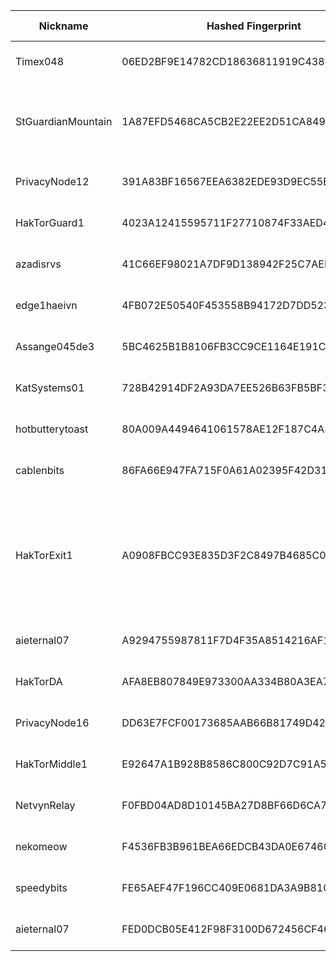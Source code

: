 | Nickname |  Hashed Fingerprint	| Or Addresses | Contact | Running | Flags | Last Seen | First Seen | Last Restarted | Advertised Bandwidth | Platform | Version | Version Status | Recommended Version | Verified hostnames | Exit policy |
|---|---|---|---|---|---|---|---|---|---|---|---|---|---|---|---|
|Timex048 | 06ED2BF9E14782CD18636811919C43885DC08E73 | ["69.173.187.109:9001"] | myemail@example.com | true | Running, Valid | 2025-10-29 09:00:00 | 2025-10-29 07:00:00 | 2025-10-29 02:35:26 | 0 | Tor 0.4.8.18 on Linux | 0.4.8.18 | recommended | true | N/A | ["reject *:*"]|
|StGuardianMountain | 1A87EFD5468CA5CB2E22EE2D51CA849AEEAFA714 | ["49.158.238.41:443"] | p4ccpxnwue3u@gmail.com | true | Running, V2Dir, Valid | 2025-10-29 09:00:00 | 2025-10-29 04:00:00 | 2025-10-29 03:27:54 | 0 | Tor 0.4.9.3-alpha on Windows 8 [or later] | 0.4.9.3-alpha | recommended | true | N/A | ["reject *:*"]|
|PrivacyNode12 | 391A83BF16567EEA6382EDE93D9EC55B01A9BE17 | ["5.181.181.56:9001"] | privacy-node@example.com | true | Running, V2Dir, Valid | 2025-10-29 09:00:00 | 2025-10-29 04:00:00 | 2025-10-29 03:35:11 | 0 | Tor 0.4.8.19 on Linux | 0.4.8.19 | recommended | true | N/A | ["reject *:*"]|
|HakTorGuard1 | 4023A12415595711F27710874F33AED403B2E482 | ["157.180.83.21:9001","[2a01:4f9:c013:ce34::1]:9001"] | admin@haktor.network | true | Running, Valid | 2025-10-29 09:00:00 | 2025-10-29 09:00:00 | 2025-10-29 08:01:14 | 0 | Tor 0.4.8.13 on Linux | 0.4.8.13 | recommended | true | ["static.21.83.180.157.clients.your-server.de"] | ["reject *:*"]|
|azadisrvs | 41C66EF98021A7DF9D138942F25C7AEB438AB744 | ["116.202.217.146:9001","[2a01:4f8:241:51af::2]:9001"] | diyarciftciatprotonmaildotcom | true | Running, V2Dir, Valid | 2025-10-29 09:00:00 | 2025-10-29 00:00:00 | 2025-10-28 23:41:51 | 0 | Tor 0.4.8.19 on Linux | 0.4.8.19 | recommended | true | ["static.146.217.202.116.clients.your-server.de"] | ["reject *:*"]|
|edge1haeivn | 4FB072E50540F453558B94172D7DD523E1B7374C | ["45.90.162.253:443","[2a0c:8881:5:3b::1]:443"] | tor@haeiven.fr | true | Running, V2Dir, Valid | 2025-10-29 09:00:00 | 2025-10-29 00:00:00 | 2025-10-28 22:58:47 | 0 | Tor 0.4.8.19 on Linux | 0.4.8.19 | recommended | true | ["edge1.haeiven.fr"] | ["reject *:*"]|
|Assange045de3 | 5BC4625B1B8106FB3CC9CE1164E191CB675DF30C | ["62.141.35.212:9301","[2001:4ba0:ffa4:2cf::f5a4:9301]:9301"] | BMTY90VKYRQPUJZOTH[@]Safe-mail.net | false | Running, V2Dir, Valid | 2025-10-29 07:00:00 | 2025-10-29 07:00:00 | 2025-10-29 06:40:46 | 0 | Tor 0.4.8.19 on Linux | 0.4.8.19 | recommended | true | ["ve901.venus.dedi.server-hosting.expert"] | ["reject *:*"]|
|KatSystems01 | 728B42914DF2A93DA7EE526B63FB5BF373A38B69 | ["158.69.196.31:443","[2607:5300:205:200::7894]:443"] | KatSystems Administrator <tor-admin AT kat DOT systems> | true | Running, V2Dir, Valid | 2025-10-29 09:00:00 | 2025-10-29 01:00:00 | 2025-10-29 00:06:46 | 0 | Tor 0.4.8.19 on Linux | 0.4.8.19 | recommended | true | ["vps-b43e0d3e.vps.ovh.ca"] | ["reject *:*"]|
|hotbutterytoast | 80A009A4494641061578AE12F187C4A8440570A2 | ["136.60.214.166:9001"] | hotbutterytoast123@gmail.com | true | Running, V2Dir, Valid | 2025-10-29 09:00:00 | 2025-10-29 00:00:00 | 2025-10-28 23:28:03 | 0 | Tor 0.4.8.19 on Linux | 0.4.8.19 | recommended | true | N/A | ["reject *:*"]|
|cablenbits | 86FA66E947FA715F0A61A02395F42D3185753A46 | ["174.94.89.251:9001"] | N/A | true | Running, V2Dir, Valid | 2025-10-29 09:00:00 | 2025-10-29 05:00:00 | 2025-10-29 04:06:38 | 0 | Tor 0.4.8.10 on Linux | 0.4.8.10 | recommended | true | N/A | ["reject *:*"]|
|HakTorExit1 | A0908FBCC93E835D3F2C8497B4685C09F3411FC1 | ["157.180.46.73:9001","[2a01:4f9:c012:3776::1]:9001"] | admin@haktor.network | true | Exit, Running, Valid | 2025-10-29 09:00:00 | 2025-10-29 09:00:00 | 2025-10-29 08:01:38 | 0 | Tor 0.4.8.13 on Linux | 0.4.8.13 | recommended | true | ["static.73.46.180.157.clients.your-server.de"] | ["reject 0.0.0.0/8:*","reject 169.254.0.0/16:*","reject 127.0.0.0/8:*","reject 192.168.0.0/16:*","reject 10.0.0.0/8:*","reject 172.16.0.0/12:*","reject 157.180.46.73:*","accept *:80","accept *:443","accept *:853","reject *:*"]|
|aieternal07 | A9294755987811F7D4F35A8514216AF1002DF1E3 | ["194.59.204.74:9001"] | E2F404D23F750CA6E616764E61B9C42FB3292DE0 \\| qatsi4223 \\| qatsi4223 _/ at /_ gmail.com | false | Running, V2Dir, Valid | 2025-10-29 08:00:00 | 2025-10-29 07:00:00 | 2025-10-29 05:00:20 | 0 | Tor 0.4.8.19 on Linux | 0.4.8.19 | recommended | true | ["dheldarul.genmeta.eu"] | ["reject *:*"]|
|HakTorDA | AFA8EB807849E973300AA334B80A3EA734B9684E | ["37.27.216.174:9001"] | admin@haktor.network | true | Running, V2Dir, Valid | 2025-10-29 09:00:00 | 2025-10-29 08:00:00 | 2025-10-29 07:49:18 | 0 | Tor 0.4.8.13 on Linux | 0.4.8.13 | recommended | true | ["static.174.216.27.37.clients.your-server.de"] | ["reject *:*"]|
|PrivacyNode16 | DD63E7FCF00173685AAB66B81749D426536527B6 | ["91.92.242.24:9001"] | privacy-node@example.com | true | Running, V2Dir, Valid | 2025-10-29 09:00:00 | 2025-10-29 04:00:00 | 2025-10-29 03:37:00 | 0 | Tor 0.4.8.19 on Linux | 0.4.8.19 | recommended | true | N/A | ["reject *:*"]|
|HakTorMiddle1 | E92647A1B928B8586C800C92D7C91A53F41A8EBF | ["157.180.126.125:9001","[2a01:4f9:c013:5285::1]:9001"] | admin@haktor.network | true | Running, Valid | 2025-10-29 09:00:00 | 2025-10-29 09:00:00 | 2025-10-29 08:12:55 | 0 | Tor 0.4.8.13 on Linux | 0.4.8.13 | recommended | true | N/A | ["reject *:*"]|
|NetvynRelay | F0FBD04AD8D10145BA27D8BF66D6CA73FAD827D1 | ["98.168.143.231:9001"] | netvyn@proton.me | true | Running, V2Dir, Valid | 2025-10-29 09:00:00 | 2025-10-29 03:00:00 | 2025-10-29 02:36:48 | 0 | Tor 0.4.8.10 on Linux | 0.4.8.10 | recommended | true | ["ip98-168-143-231.ok.ok.cox.net"] | ["reject *:*"]|
|nekomeow | F4536FB3B961BEA66EDCB43DA0E6746076A838F7 | ["208.84.101.187:443","[2602:fb54:1a00::1f1]:9001"] | nocontact@neko.meow | true | Running, V2Dir, Valid | 2025-10-29 09:00:00 | 2025-10-29 00:00:00 | 2025-10-28 23:09:46 | 0 | Tor 0.4.8.19 on Linux | 0.4.8.19 | recommended | true | N/A | ["reject *:*"]|
|speedybits | FE65AEF47F196CC409E0681DA3A9B8100E4D8F60 | ["74.50.69.70:9001"] | N/A | true | Running, V2Dir, Valid | 2025-10-29 09:00:00 | 2025-10-29 02:00:00 | 2025-10-29 01:00:59 | 0 | Tor 0.4.8.19 on Linux | 0.4.8.19 | recommended | true | N/A | ["reject *:*"]|
|aieternal07 | FED0DCB05E412F98F3100D672456CF469956E6A3 | ["194.59.204.74:9001"] | E2F404D23F750CA6E616764E61B9C42FB3292DE0 \\| qatsi4223 \\| qatsi4223 _/ at /_ gmail.com | true | Running, V2Dir, Valid | 2025-10-29 09:00:00 | 2025-10-29 09:00:00 | 2025-10-29 07:46:18 | 0 | Tor 0.4.8.19 on Linux | 0.4.8.19 | recommended | true | ["dheldarul.genmeta.eu"] | ["reject *:*"]|
